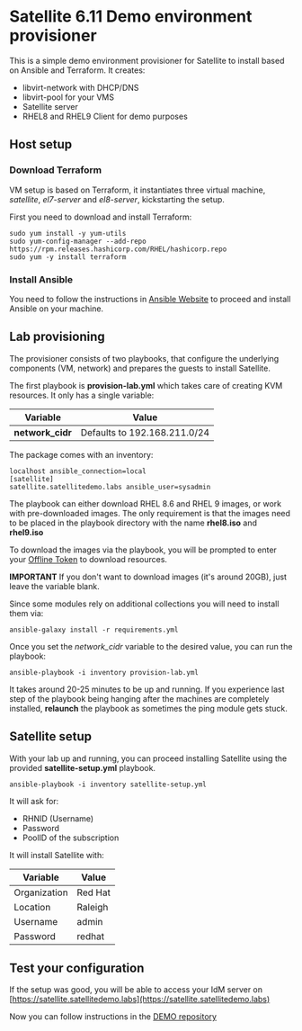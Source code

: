 # Satellite 6.11 Demo environment provisioner

This is a simple demo environment provisioner for Satellite to install based on Ansible and Terraform.
It creates:

- libvirt-network with DHCP/DNS
- libvirt-pool for your VMS
- Satellite server
- RHEL8 and RHEL9 Client for demo purposes

## Host setup

### Download Terraform

VM setup is based on Terraform, it instantiates three virtual machine, *satellite*, *el7-server* and *el8-server*, kickstarting the setup.

First you need to download and install Terraform:

    sudo yum install -y yum-utils
    sudo yum-config-manager --add-repo https://rpm.releases.hashicorp.com/RHEL/hashicorp.repo
    sudo yum -y install terraform

### Install Ansible

You need to follow the instructions in [Ansible Website](https://docs.ansible.com/ansible/latest/installation_guide/intro_installation.html#installing-the-ansible-community-package) to proceed and install Ansible on your machine.

## Lab provisioning

The provisioner consists of two playbooks, that configure the underlying components (VM, network) and prepares the guests to install Satellite.

The first playbook is **provision-lab.yml** which takes care of creating KVM resources. It only has a single variable: 

| Variable | Value |
|--|--|
| **network_cidr** | Defaults to 192.168.211.0/24 |

The package comes with an inventory:

    localhost ansible_connection=local
    [satellite]
    satellite.satellitedemo.labs ansible_user=sysadmin

The playbook can either download RHEL 8.6 and RHEL 9 images, or work with pre-downloaded images. The only requirement is that the images need to be placed in the playbook directory with the name **rhel8.iso** and **rhel9.iso**

To download the images via the playbook, you will be prompted to enter your [Offline Token](https://access.redhat.com/management/api) to download resources.

**IMPORTANT** If you don't want to download images (it's around 20GB), just leave the variable blank.

Since some modules rely on additional collections you will need to install them via:

    ansible-galaxy install -r requirements.yml

Once you set the *network_cidr* variable to the desired value, you can run the playbook:

    ansible-playbook -i inventory provision-lab.yml

It takes around 20-25 minutes to be up and running. If you experience last step of the playbook being hanging after the machines are completely installed, **relaunch** the playbook as sometimes the ping module gets stuck.

## Satellite setup

With your lab up and running, you can proceed installing Satellite using the provided **satellite-setup.yml** playbook.

    ansible-playbook -i inventory satellite-setup.yml

It will ask for:

- RHNID (Username)
- Password
- PoolID of the subscription

It will install Satellite with:  

| Variable | Value |
|--|--|
| Organization | Red Hat |
| Location | Raleigh  |
| Username | admin |
| Password | redhat |

## Test your configuration

If the setup was good, you will be able to access your IdM server on [https://satellite.satellitedemo.labs](https://satellite.satellitedemo.labs)

Now you can follow instructions in the [DEMO repository](https://github.com/Red-Hat-EMEA-Portflio-SSA/Red-Hat-Satellite-Demo)